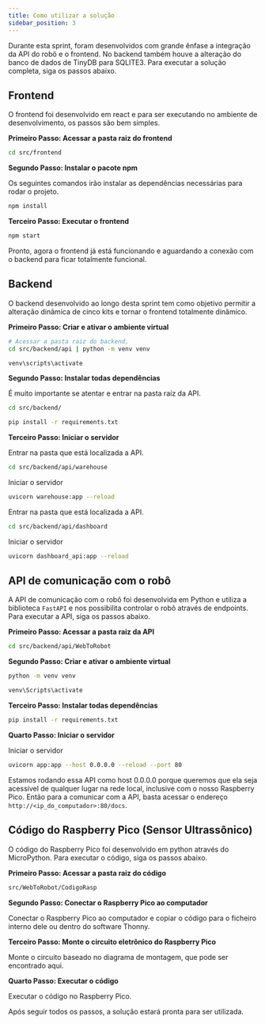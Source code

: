 ```yaml
---
title: Como utilizar a solução
sidebar_position: 3
---
```

Durante esta sprint, foram desenvolvidos com grande ênfase a integração da API do robô e o frontend. No backend também houve a alteração do banco de dados de TinyDB para SQLITE3.
Para executar a solução completa, siga os passos abaixo.


## Frontend 

O frontend foi desenvolvido em react e para ser executando no ambiente de desenvolvimento, os passos são bem simples. 

**Primeiro Passo: Acessar a pasta raiz do frontend**

```bash
cd src/frontend
```

**Segundo Passo: Instalar o pacote npm**

Os seguintes comandos irão instalar as dependências necessárias para rodar o projeto.

```bash
npm install
```

**Terceiro Passo: Executar o frontend**

```bash
npm start
```

Pronto, agora o frontend já está funcionando e aguardando a conexão com o backend para ficar totalmente funcional. 

## Backend 

O backend desenvolvido ao longo desta sprint tem como objetivo permitir a alteração dinâmica de cinco kits e tornar o frontend totalmente dinâmico. 

**Primeiro Passo: Criar e ativar o ambiente virtual**

```bash
# Acessar a pasta raiz do backend, 
cd src/backend/api | python -m venv venv
```

``` bash
venv\scripts\activate
```

**Segundo Passo: Instalar todas dependências**

É muito importante se atentar e entrar na pasta raíz da API.

```bash
cd src/backend/
```

```bash
pip install -r requirements.txt
```

**Terceiro Passo: Iniciar o servidor**

Entrar na pasta que está localizada a API. 

```bash
cd src/backend/api/warehouse
```

Iniciar o servidor 

```bash
uvicorn warehouse:app --reload
```

Entrar na pasta que está localizada a API. 

```bash
cd src/backend/api/dashboard
```

Iniciar o servidor 

```bash
uvicorn dashboard_api:app --reload
```

## API de comunicação com o robô

A API de comunicação com o robô foi desenvolvida em Python e utiliza a biblioteca `FastAPI` e nos possibilita controlar o robô através de endpoints. Para executar a API, siga os passos abaixo.

**Primeiro Passo: Acessar a pasta raiz da API**

```bash
cd src/backend/api/WebToRobot
```

**Segundo Passo: Criar e ativar o ambiente virtual**

```bash
python -m venv venv
```

```bash
venv\Scripts\activate
```

**Terceiro Passo: Instalar todas dependências**

```bash
pip install -r requirements.txt
```

**Quarto Passo: Iniciar o servidor**

Iniciar o servidor 

```bash
uvicorn app:app --host 0.0.0.0 --reload --port 80
```

Estamos rodando essa API como host 0.0.0.0 porque queremos que ela seja acessível de qualquer lugar na rede local, inclusive com o nosso Raspberry Pico. Então para a comunicar com a API, basta acessar o endereço `http://<ip_do_computador>:80/docs`.


## Código do Raspberry Pico (Sensor Ultrassônico)

O código do Raspberry Pico foi desenvolvido em python através do MicroPython. Para executar o código, siga os passos abaixo.

**Primeiro Passo: Acessar a pasta raiz do código**

```bash
src/WebToRobot/CodigoRasp
```

**Segundo Passo: Conectar o Raspberry Pico ao computador**

Conectar o Raspberry Pico ao computador e copiar o código para o ficheiro interno dele ou dentro do software Thonny.


**Terceiro Passo: Monte o circuito eletrônico do Raspberry Pico**

Monte o circuito baseado no diagrama de montagem, que pode ser encontrado aqui.

**Quarto Passo: Executar o código**

Executar o código no Raspberry Pico. 


Após seguir todos os passos, a solução estará pronta para ser utilizada.
